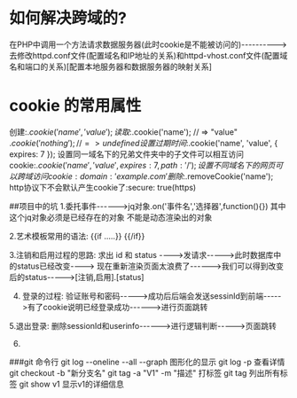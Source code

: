 # 如何解决跨域的?
在PHP中调用一个方法请求数据服务器(此时cookie是不能被访问的)---------->去修改httpd.conf文件(配置域名和IP地址的关系)和httpd-vhost.conf文件(配置域名和端口的关系)[配置本地服务器和数据服务器的映射关系]

# cookie 的常用属性
创建:$.cookie('name', 'value');
读取:$.cookie('name'); // => "value"
     $.cookie('nothing'); // => undefined
设置过期时间:$.cookie('name', 'value', { expires: 7 });
设置同一域名下的兄弟文件夹中的子文件可以相互访问cookie:$.cookie('name', 'value', { expires: 7, path: '/' });
设置不同域名下的网页可以跨域访问cookie: domain: 'example.com'
删除:$.removeCookie('name');
http协议下不会默认产生cookie了:secure: true(https)

##项目中的坑
1.委托事件------>jq对象.on('事件名','选择器',function(){})
                 其中这个jq对象必须是已经存在的对象 不能是动态渲染出的对象

2.艺术模板常用的语法: {{if .....}}  {{/if}}  

3.注销和启用过程的思路: 求出 id 和 status ---->发请求----->此时数据库中的status已经改变---->
                       现在重新渲染页面太浪费了------>我们可以得到改变后的status----->[注销,启用].[status]

4. 登录的过程: 验证账号和密码----->成功后后端会发送sessinId到前端----->有了cookie说明已经登录成功------>进行页面跳转

5.退出登录: 删除sessionId和userinfo------>进行逻辑判断----->页面跳转

6.


###git 命令行
git log --oneline  --all --graph  图形化的显示
git log -p 查看详情
git checkout -b "新分支名"
git tag -a "V1" -m "描述"    打标签
git tag 列出所有标签
git show v1   显示v1的详细信息
